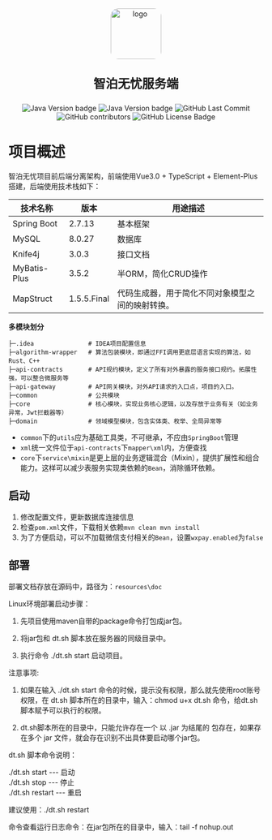 
<div align="center">
  <img width="100px" alt="logo" style="width: 100px;
        height: 100px; border-radius: 15px; margin: 5;" src="./static/logo.png"/>
  <p style="font-size: 24px; font-weight: bold;">智泊无忧服务端</p>
</div>
<div align="center">
<img alt="Java Version badge" src="https://img.shields.io/badge/Java-17-orange">
<img alt="Java Version badge" src="https://img.shields.io/badge/Spring_Boot-2.7.13-darkgreen">
<img alt="GitHub Last Commit" src="https://img.shields.io/github/last-commit/betacat-ha/parkerpal-service">
<img alt="GitHub contributors" src="https://img.shields.io/github/contributors/betacat-ha/parkerpal-service">
<img alt="GitHub License Badge" src="https://img.shields.io/github/license/betacat-ha/parkerpal-service">
</div>

# 项目概述

智泊无忧项目前后端分离架构，前端使用Vue3.0 + TypeScript + Element-Plus搭建，后端使用技术栈如下：

| 技术名称       | 版本          | 用途描述                               |
|--------------|-------------|------------------------------------|
| Spring Boot  | 2.7.13      | 基本框架                               |
| MySQL        | 8.0.27      | 数据库                                |
| Knife4j      | 3.0.3       | 接口文档                               |
| MyBatis-Plus | 3.5.2       | 半ORM，简化CRUD操作                      |
| MapStruct    | 1.5.5.Final | 代码生成器，用于简化不同对象模型之间的映射转换。 |

**多模块划分**

```shell
├─.idea               # IDEA项目配置信息
├─algorithm-wrapper   # 算法包装模块，即通过FFI调用更底层语言实现的算法，如Rust、C++
├─api-contracts       # API规约模块，定义了所有对外暴露的服务接口规约。拓展性强，可以整合微服务等
├─api-gateway         # API网关模块，对外API请求的入口点，项目的入口。
├─common              # 公共模块
├─core                # 核心模块，实现业务核心逻辑，以及存放于业务有关（如业务异常，Jwt拦截器等）
├─domain              # 领域模型模块，包含实体类、枚举、全局异常等
```

- `common`下的`utils`应为基础工具类，不可继承，不应由`SpringBoot`管理
- `xml`统一文件位于`api-contracts`下`mapper\xml`内，方便查找
- `core`下`service\mixin`是更上层的业务逻辑混合（Mixin），提供扩展性和组合能力。这样可以减少表服务实现类依赖的`Bean`，消除循环依赖。

## 启动

1. 修改配置文件，更新数据库连接信息
2. 检查`pom.xml`文件，下载相关依赖`mvn clean mvn install`
3. 为了方便启动，可以不加载微信支付相关的`Bean`，设置`wxpay.enabled`为`false`

## 部署

部署文档存放在源码中，路径为：`resources\doc`

Linux环境部署启动步骤：

1. 先项目使用maven自带的package命令打包成jar包。

2. 将jar包和 dt.sh 脚本放在服务器的同级目录中。

3. 执行命令 ./dt.sh start 启动项目。

注意事项:  

1. 如果在输入 ./dt.sh start 命令的时候，提示没有权限，那么就先使用root账号权限，在 dt.sh 脚本所在的目录中，输入：chmod u+x dt.sh 命令，给dt.sh脚本赋予可以执行的权限。   

2. dt.sh脚本所在的目录中，只能允许存在一个 以 .jar 为结尾的 包存在，如果存在多个 jar 文件，就会存在识别不出具体要启动哪个jar包。

dt.sh 脚本命令说明：
      
./dt.sh start     ---  启动    
./dt.sh stop      ---  停止     
./dt.sh restart   ---  重启

建议使用：./dt.sh restart 

命令查看运行日志命令：在jar包所在的目录中，输入：tail -f nohup.out

